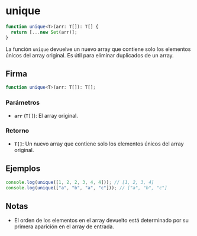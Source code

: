 # unique

```typescript
function unique<T>(arr: T[]): T[] {
  return [...new Set(arr)];
}
```

La función `unique` devuelve un nuevo array que contiene solo los elementos únicos del array original. Es útil para eliminar duplicados de un array.

## Firma

```typescript
function unique<T>(arr: T[]): T[];
```

### Parámetros

- **`arr`** (`T[]`): El array original.

### Retorno

- **`T[]`**: Un nuevo array que contiene solo los elementos únicos del array original.

## Ejemplos

```typescript
console.log(unique([1, 2, 2, 3, 4, 4])); // [1, 2, 3, 4]
console.log(unique(["a", "b", "a", "c"])); // ["a", "b", "c"]
```

## Notas

- El orden de los elementos en el array devuelto está determinado por su primera aparición en el array de entrada.
